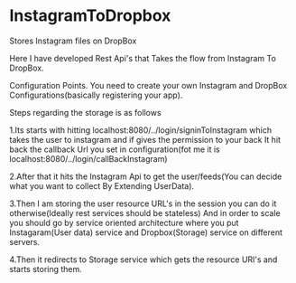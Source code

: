 # InstagramToDropbox
Stores Instagram files on DropBox

Here I have developed Rest Api's that Takes the flow from Instagram To DropBox.

Configuration Points.
You need to create your own Instagram and DropBox Configurations(basically registering your app).

Steps regarding the storage is as follows

1.Its starts with hitting localhost:8080/../login/signinToInstagram which takes the user to instagram and if gives the permission to your back
It hit back the callback Url you set in configuration(fot me it is localhost:8080/../login/callBackInstagram)

2.After that it hits the Instagram Api to get the user/feeds(You can decide what you want to collect By Extending UserData).

3.Then I am storing the user resource URL's in the session you can do it otherwise(Ideally rest services should be stateless)
And in order to scale you should go by service oriented architecture where you put Instagaram(User data) service and Dropbox(Storage)
service on different servers.

4.Then it redirects to Storage service which gets the resource URl's and starts storing them.


